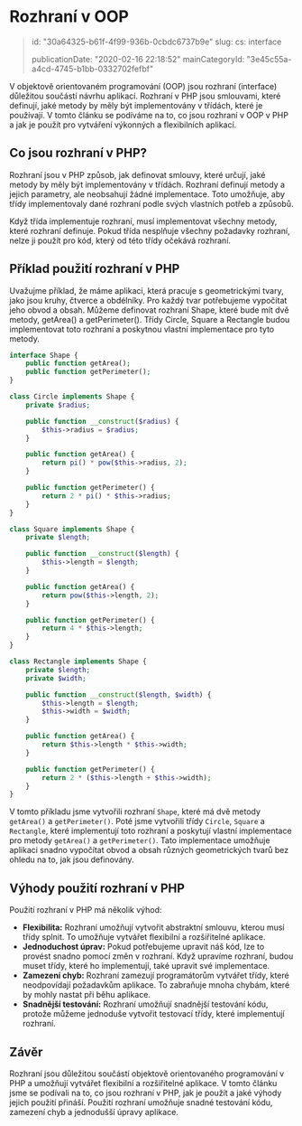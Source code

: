Rozhraní v OOP
==============

> id: "30a64325-b61f-4f99-936b-0cbdc6737b9e"
> slug:
> 	cs: interface
>
> publicationDate: "2020-02-16 22:18:52"
> mainCategoryId: "3e45c55a-a4cd-4745-b1bb-0332702fefbf"

V objektově orientovaném programování (OOP) jsou rozhraní (interface) důležitou součástí návrhu aplikací. Rozhraní v PHP jsou smlouvami, které definují, jaké metody by měly být implementovány v třídách, které je používají. V tomto článku se podíváme na to, co jsou rozhraní v OOP v PHP a jak je použít pro vytváření výkonných a flexibilních aplikací.

Co jsou rozhraní v PHP?
-----------------------

Rozhraní jsou v PHP způsob, jak definovat smlouvy, které určují, jaké metody by měly být implementovány v třídách. Rozhraní definují metody a jejich parametry, ale neobsahují žádné implementace. Toto umožňuje, aby třídy implementovaly dané rozhraní podle svých vlastních potřeb a způsobů.

Když třída implementuje rozhraní, musí implementovat všechny metody, které rozhraní definuje. Pokud třída nesplňuje všechny požadavky rozhraní, nelze ji použít pro kód, který od této třídy očekává rozhraní.

Příklad použití rozhraní v PHP
------------------------------

Uvažujme příklad, že máme aplikaci, která pracuje s geometrickými tvary, jako jsou kruhy, čtverce a obdélníky. Pro každý tvar potřebujeme vypočítat jeho obvod a obsah. Můžeme definovat rozhraní Shape, které bude mít dvě metody, getArea() a getPerimeter(). Třídy Circle, Square a Rectangle budou implementovat toto rozhraní a poskytnou vlastní implementace pro tyto metody.

```php
interface Shape {
    public function getArea();
    public function getPerimeter();
}

class Circle implements Shape {
    private $radius;

    public function __construct($radius) {
        $this->radius = $radius;
    }

    public function getArea() {
        return pi() * pow($this->radius, 2);
    }

    public function getPerimeter() {
        return 2 * pi() * $this->radius;
    }
}

class Square implements Shape {
    private $length;

    public function __construct($length) {
        $this->length = $length;
    }

    public function getArea() {
        return pow($this->length, 2);
    }

    public function getPerimeter() {
        return 4 * $this->length;
    }
}

class Rectangle implements Shape {
    private $length;
    private $width;

    public function __construct($length, $width) {
        $this->length = $length;
        $this->width = $width;
    }

    public function getArea() {
        return $this->length * $this->width;
    }

    public function getPerimeter() {
        return 2 * ($this->length + $this->width);
    }
}
```

V tomto příkladu jsme vytvořili rozhraní `Shape`, které má dvě metody `getArea()` a `getPerimeter()`. Poté jsme vytvořili třídy `Circle`, `Square` a `Rectangle`, které implementují toto rozhraní a poskytují vlastní implementace pro metody `getArea()` a `getPerimeter()`. Tato implementace umožňuje aplikaci snadno vypočítat obvod a obsah různých geometrických tvarů bez ohledu na to, jak jsou definovány.

Výhody použití rozhraní v PHP
-----------------------------

Použití rozhraní v PHP má několik výhod:

- **Flexibilita:** Rozhraní umožňují vytvořit abstraktní smlouvu, kterou musí třídy splnit. To umožňuje vytvářet flexibilní a rozšiřitelné aplikace.
- **Jednoduchost úprav:** Pokud potřebujeme upravit náš kód, lze to provést snadno pomocí změn v rozhraní. Když upravíme rozhraní, budou muset třídy, které ho implementují, také upravit své implementace.
- **Zamezení chyb:** Rozhraní zamezují programátorům vytvářet třídy, které neodpovídají požadavkům aplikace. To zabraňuje mnoha chybám, které by mohly nastat při běhu aplikace.
- **Snadnější testování:** Rozhraní umožňují snadnější testování kódu, protože můžeme jednoduše vytvořit testovací třídy, které implementují rozhraní.

Závěr
-----

Rozhraní jsou důležitou součástí objektově orientovaného programování v PHP a umožňují vytvářet flexibilní a rozšiřitelné aplikace. V tomto článku jsme se podívali na to, co jsou rozhraní v PHP, jak je použít a jaké výhody jejich použití přináší. Použití rozhraní umožňuje snadné testování kódu, zamezení chyb a jednodušší úpravy aplikace.
